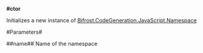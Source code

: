 **#ctor**

Initializes a new instance of [Bifrost.CodeGeneration.JavaScript.Namespace](Bifrost.CodeGeneration.JavaScript.Namespace)

#Parameters#


##name##
Name of the namespace
